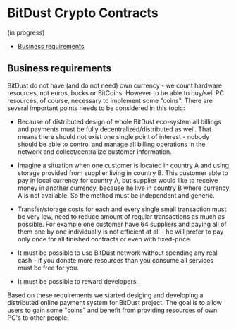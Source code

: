 # BitDust Crypto Contracts

(in progress)

* [Business requirements](#business-requirements)



## Business requirements

BitDust do not have (and do not need) own currency - we count hardware resources, not euros, bucks or BitCoins. However to be able to buy/sell PC resources, of course, necessary to implement some "coins". There are several important points needs to be considered in this topic:

+ Because of distributed design of whole BitDust eco-system all billings and payments must be fully decentralized/distributed as well. That means there should not exist one single point of interest - nobody should be able to control and manage all billing operations in the network and collect/centralize customer information.

+ Imagine a situation when one customer is located in country A and using storage provided from supplier living in country B. This customer able to pay in local currency for country A, but supplier would like to receive money in another currency, because he live in country B where currency A is not available. So the method must be independent and generic.

+ Transfer/storage costs for each and every single small transaction must be very low, need to reduce amount of regular transactions as much as possible. For example one customer have 64 suppliers and paying all of them one by one individually is not efficient at all - he will prefer to pay only once for all finished contracts or even with fixed-price.

+ It must be possible to use BitDust network without spending any real cash - if you donate more resources than you consume all services must be free for you.

+ It must be possible to reward developers.



Based on these requirements we started desiging and developing a distributed online payment system for BitDust project. The goal is to allow users to gain some "coins" and benefit from providing resources of own PC's to other people.



<div class=fbcomments markdown="1">
</div>
